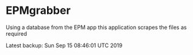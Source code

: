 # EPMgrabber
Using a database from the EPM app this application scrapes the files as required


Latest backup: Sun Sep 15 08:46:01 UTC 2019
